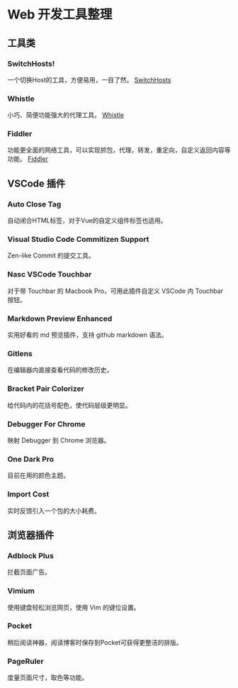 # Web 开发工具整理

## 工具类

### SwitchHosts!
一个切换Host的工具，方便易用，一目了然。
[SwitchHosts](https://github.com/oldj/SwitchHosts)

### Whistle
小巧、简便功能强大的代理工具。
[Whistle](https://github.com/avwo/whistle)

### Fiddler
功能更全面的网络工具，可以实现抓包，代理，转发，重定向，自定义返回内容等功能。
[Fiddler](https://www.telerik.com/fiddler)

## VSCode 插件

### Auto Close Tag
自动闭合HTML标签，对于Vue的自定义组件标签也适用。

### Visual Studio Code Commitizen Support
Zen-like Commit 的提交工具。

### Nasc VSCode Touchbar
对于带 Touchbar 的 Macbook Pro，可用此插件自定义 VSCode 内 Touchbar 按钮。

### Markdown Preview Enhanced
实用好看的 md 预览插件，支持 github markdown 语法。

### Gitlens
在编辑器内直接查看代码的修改历史。

### Bracket Pair Colorizer
给代码内的花括号配色，使代码层级更明显。

### Debugger For Chrome
映射 Debugger 到 Chrome 浏览器。

### One Dark Pro
目前在用的颜色主题。

### Import Cost
实时反馈引入一个包的大小耗费。

## 浏览器插件

### Adblock Plus
拦截页面广告。

### Vimium
使用键盘轻松浏览网页，使用 Vim 的键位设置。

### Pocket
稍后阅读神器，阅读博客时保存到Pocket可获得更整洁的排版。

### PageRuler
度量页面尺寸，取色等功能。